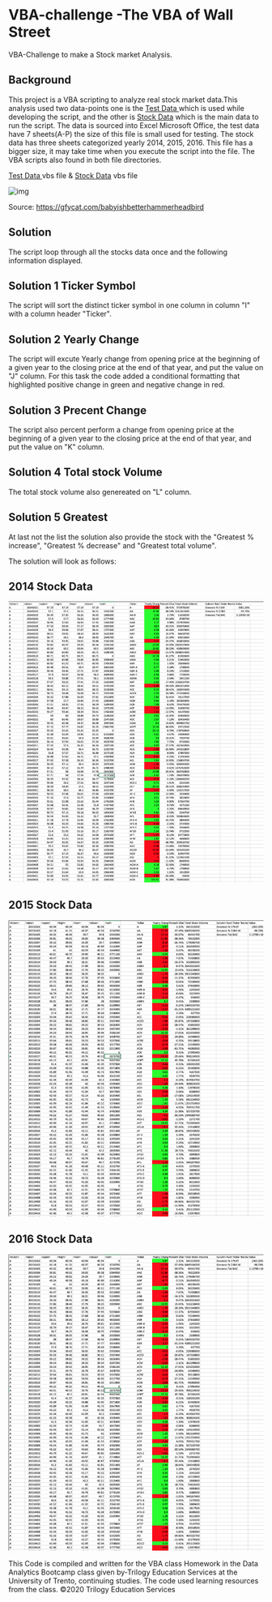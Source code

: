 # VBA-challenge -The VBA of Wall Street
VBA-Challenge to make a Stock market Analysis.

## Background
This project is a VBA scripting to analyze real stock market data.This analysis used two data-points one is the [Test Data ](./VBA_Alphabetical_testing/alphabetical_testing.xlsm) which is used while developing the script, and the other is [Stock Data](./VBA_Stock_data/Multiple_year_stock_data.xlsm) which is the main data to run the script. The data is sourced into Excel Microsoft Office, the test data have 7 sheets(A-P) the size of this file is small used for testing. The stock data has three sheets categorized yearly 2014, 2015, 2016. This file has a bigger size, it may take time when you execute the script into the file. The VBA scripts also found in both file directories.

[Test Data ](./VBA_Alphabetical_testing/alphabetical_testing.vbs) vbs file &
[Stock Data](./VBA_Stock_data/Stock_Market_Analysiss.vbs) vbs file

![img](Images/ezgif.com-video-to-gif.gif)

Source: https://gfycat.com/babyishbetterhammerheadbird

## Solution 
The script loop through all the stocks data once and the following information displayed.

## Solution 1 Ticker Symbol

The script will sort the distinct ticker symbol in one column in column "I" with a column header "Ticker".

## Solution 2 Yearly Change

The script will excute Yearly change from opening price at the beginning of a given year to the closing price at the end of that year, and put the value on "J" column. For this task the code added a conditional formatting that highlighted positive change in green and negative change in red.

## Solution 3 Precent Change

The script also percent perform a change from opening price at the beginning of a given year to the closing price at the end of that year, and put the value on "K" column.

## Solution 4 Total stock Volume

The total stock volume also genereated on "L" column. 

## Solution 5 Greatest 
At last not the list the solution also provide the stock with the "Greatest % increase", "Greatest % decrease" and "Greatest total volume".

The solution will look as follows:
## 2014 Stock Data
![2014](/images/2014.png)

## 2015 Stock Data
![2015](/images/2015.png)
## 2016 Stock Data
![2016](/images/2015.png)


This Code is compiled and written for the VBA class Homework in the Data Analytics Bootcamp class given by-Trilogy Education Services at the University of Trento, continuing studies. The code used learning resources from the class.
©2020 Trilogy Education Services
